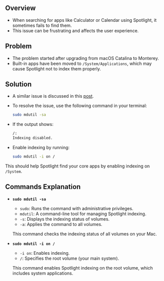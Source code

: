 ## Overview

- When searching for apps like Calculator or Calendar using Spotlight, it sometimes fails to find them.
- This issue can be frustrating and affects the user experience.

## Problem

- The problem started after upgrading from macOS Catalina to Monterey.
- Built-in apps have been moved to `/System/Applications`, which may cause Spotlight not to index them properly.

## Solution

- A similar issue is discussed in this [post](https://apple.stackexchange.com/questions/431281/spotlight-search-useless-for-basic-core-apps).
- To resolve the issue, use the following command in your terminal:

  ```zsh
  sudo mdutil -sa
  ```

- If the output shows:

  ```zsh
  /:
  Indexing disabled.
  ```

- Enable indexing by running:

  ```zsh
  sudo mdutil -i on /
  ```

This should help Spotlight find your core apps by enabling indexing on `/System`.

## Commands Explanation

- **`sudo mdutil -sa`**
	
    - `sudo`: Runs the command with administrative privileges.
    - `mdutil`: A command-line tool for managing Spotlight indexing.
    - `-s`: Displays the indexing status of volumes.
    - `-a`: Applies the command to all volumes.
    
    This command checks the indexing status of all volumes on your Mac.
    
- **`sudo mdutil -i on /`**
    
    - `-i on`: Enables indexing.
    - `/`: Specifies the root volume (your main system).
    
    This command enables Spotlight indexing on the root volume, which includes system applications.